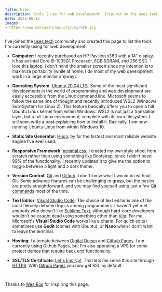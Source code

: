 ```yaml
---
Title: Uses
description: Tools I use for web development. Inspired by the uses.tech project.
date: 2021-06-13
images:
- https://www.mariosanchez.org/img/wfh.jpg
---
```


I've joined the [uses.tech](https://uses.tech) community and created this page to list the tools I'm currently using for web development.

- **Computer**: I recently purchased an HP Pavilion x360 with a 14" display. It has an Intel Core i5-1035G1 Processor, 8GB SDRAM, and 256 SSD. I love this laptop. I don't mind the smaller screen since my intention is to maximize portability (while at home, I do most of my web development work in a large monitor anyway).

- **Operating System**: [Ubuntu 20.04 LTS](https://www.ubuntu.com/download/desktop). Some of the most significant developments in the world of programming and web development are easily accessible from the Linux command line. Microsoft seems to follow the same line of thought and recently introduced WSL2 (Windows Sub-System for Linux 2). This feature basically offers you to open a full Ubuntu Linux kernel from within Windows. WSL2 is not just a translation layer, but a full Linux environment, complete with its own filesystem. I will soon write a post explaining how to install it. Basically, I am now running Ubuntu Linux from within Windows 10.

- **Static Site Generator**: [Hugo](https://gohugo.io), by far the fastest and most reliable website engine I've ever used.

- **Responsive Framework**: [minimal.css](/css/minimal.css). I created my own style sheet from scratch rather than using something like Bootstrap, since I didn't need 99% of the functionality. I recently updated it to give me the option to toggle between a light and a dark theme.

- **Version Control**: [Git](https://git-scm.com/) and [Github](https://github.com/mariobox). I don't know what I would do without Git. Some advance features can be challenging to grasp, but the basics are pretty straightforward, and you may find yourself using just a few [Git commands](/post/gcs/) most of the time. 

- **Text Editor**: [Visual Studio Code](https://code.visualstudio.com/). The choice of text editor is one of the most fiercely debated topics among programmers. I haven't yet met anybody who doesn't like [Sublime Text](https://sublimetext.com), although hard-core developers wouldn't be caught dead using something other than [Vim](https://vim.org). For me, Microsoft's **Visual Studio Code** works like a charm. For quick edits I sometimes use **Gedit** (comes with Ubuntu), or **Nano** when I don't want to leave the terminal.

- **Hosting**: I alternate between [Digital Ocean](https://digitalocean) and [Github Pages](https://pages.github.com/). I am currently using Github Pages, but I'm also operating a VPS for some project demos that require back end functionality.

- **SSL/TLS Certificate**: [Let's Encrypt](https://letsencrypt.org). That lets me serve this site through [HTTPS](../https/). With [Github Pages](https://pages.github.com) you now get SSL by default.
<br />

Thanks to [Wes Bos](https://wesbos.com/uses) for inspiring this page.
